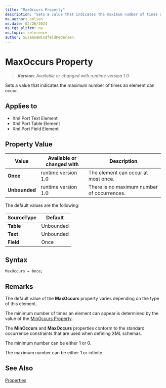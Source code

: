 ```yaml
---
title: "MaxOccurs Property"
description: "Sets a value that indicates the maximum number of times an element can occur."
ms.author: solsen
ms.date: 02/26/2024
ms.tgt_pltfrm: na
ms.topic: reference
author: SusanneWindfeldPedersen
---
```

[//]: # (START>DO_NOT_EDIT)
[//]: # (IMPORTANT:Do not edit any of the content between here and the END>DO_NOT_EDIT.)
[//]: # (Any modifications should be made in the .xml files in the ModernDev repo.)
# MaxOccurs Property
> **Version**: _Available or changed with runtime version 1.0._

Sets a value that indicates the maximum number of times an element can occur.

## Applies to
-   Xml Port Text Element
-   Xml Port Table Element
-   Xml Port Field Element

## Property Value

|Value|Available or changed with|Description|
|-----------|-----------|---------------------------------------|
|**Once**|runtime version 1.0|The element can occur at most once.|
|**Unbounded**|runtime version 1.0|There is no maximum number of occurrences.|

[//]: # (IMPORTANT: END>DO_NOT_EDIT)


The default values are the following:

|**SourceType**|**Default**|  
|--------------|-----------|  
|**Table**|Unbounded|  
|**Text**|Unbounded|  
|**Field**|Once|  

## Syntax

```AL
MaxOccurs = Once;
```
 
## Remarks

The default value of the **MaxOccurs** property varies depending on the type of this element.  
  
The minimum number of times an element can appear is determined by the value of the [MinOccurs Property](devenv-minoccurs-property.md).  
  
The **MinOccurs** and **MaxOccurs** properties conform to the standard occurrence constraints that are used when defining XML schemas.  
  
The minimum number can be either 1 or 0.  
  
The maximum number can be either 1 or infinite.  
  
## See Also  

[Properties](devenv-properties.md)
